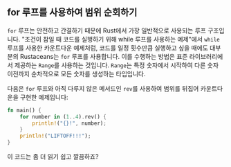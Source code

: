 ## for 루프를 사용하여 범위 순회하기

`for` 루프는 안전하고 간결하기 때문에 Rust에서 가장 일반적으로 사용되는 루프 구조입니다. "조건이 참일 때 코드를 실행하기 위해 while 루프를 사용하는 예제"에서 `while` 루프를 사용한 카운트다운 예제처럼, 코드를 일정 횟수만큼 실행하고 싶을 때에도 대부분의 Rustaceans는 `for` 루프를 사용합니다. 이를 수행하는 방법은 표준 라이브러리에서 제공하는 `Range`를 사용하는 것입니다. `Range`는 특정 숫자에서 시작하여 다른 숫자 이전까지 순차적으로 모든 숫자를 생성하는 타입입니다.

다음은 `for` 루프와 아직 다루지 않은 메서드인 `rev`를 사용하여 범위를 뒤집어 카운트다운을 구현한 예제입니다:

```rust
fn main() {
    for number in (1..4).rev() {
        println!("{}!", number);
    }
    println!("LIFTOFF!!!");
}
```

이 코드는 좀 더 읽기 쉽고 깔끔하죠?
